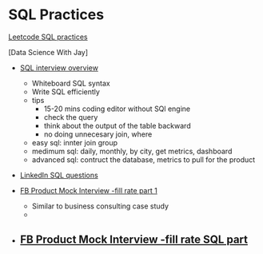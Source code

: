 # SQL Practices

[Leetcode SQL practices](./leetcode.md)


[Data Science With Jay]
- [SQL interview overview](https://www.youtube.com/watch?v=4Cn_vdJNmP4&t=307s)
    - Whiteboard SQL syntax
    - Write SQL efficiently
    - tips
        - 15-20 mins coding editor without SQl engine
        - check the query
        - think about the output of the table backward
        - no doing unnecesary join, where 
    - easy sql: innter join group
    - medimum sql: daily, monthly, by city, get metrics, dashboard
    - advanced sql: contruct the database, metrics to pull for the product

- [LinkedIn SQL questions](https://www.youtube.com/watch?v=d2920ysu2hQ&t=247s)

- [FB Product Mock Interview -fill rate part 1](https://www.youtube.com/watch?v=bktLkPzWVoY)
    - Similar to business consulting case study
    - 

- [FB Product Mock Interview -fill rate SQL part ](https://www.youtube.com/watch?v=LcVz8wSM-AM&t=521s)
    - 